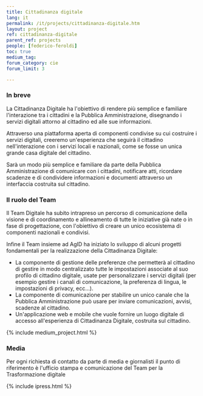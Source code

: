 ```yaml
---
title: Cittadinanza digitale
lang: it
permalink: /it/projects/cittadinanza-digitale.htm
layout: project
ref: cittadinanza-digitale
parent_ref: projects
people: [federico-feroldi]
toc: true
medium_tag:
forum_category: cie
forum_limit: 3

---
```


### In breve

La Cittadinanza Digitale ha l'obiettivo di rendere più semplice e familiare l'interazione tra i cittadini e la Pubblica Amministrazione, disegnando i servizi digitali attorno al cittadino ed alle sue informazioni.

Attraverso una piattaforma aperta di componenti condivise su cui costruire i servizi digitali, creeremo un'esperienza che seguirà il cittadino nell'interazione con i servizi locali e nazionali, come se fosse un unica grande casa digitale del cittadino.

Sarà un modo più semplice e familiare da parte della Pubblica Amministrazione di comunicare con i cittadini, notificare atti, ricordare scadenze e di condividere informazioni e documenti attraverso un interfaccia costruita sul cittadino.

### Il ruolo del Team

Il Team Digitale ha subito intrapreso un percorso di comunicazione della visione e di coordinamento e allineamento di tutte le iniziative già nate o in fase di progettazione, con l'obiettivo di creare un unico ecosistema di componenti nazionali e condivisi.

Infine il Team insieme ad AgID ha iniziato lo sviluppo di alcuni progetti fondamentali per la realizzazione della Cittadinanza Digitale:

*   La componente di gestione delle preferenze che permetterà al cittadino di gestire in modo centralizzato tutte le impostazioni associate al suo profilo di cittadino digitale, usate per personalizzare i servizi digitali (per esempio gestire i canali di comunicazione, la preferenza di lingua, le impostazioni di privacy, ecc…).
*   La componente di comunicazione per stabilire un unico canale che la Pubblica Amministrazione può usare per inviare comunicazioni, avvisi, scadenze al cittadino.
*   Un'applicazione web e mobile che vuole fornire un luogo digitale di accesso all'esperienza di Cittadinanza Digitale, costruita sul cittadino.


{% include medium_project.html %}

### Media 
Per ogni richiesta di contatto da parte di media e giornalisti il punto di riferimento è l'ufficio stampa e comunicazione del Team per la Trasformazione digitale

{% include ipress.html %}
<div id="content-ipress" data-key="01e87bed-f52e-4d6d-af32-c4ea59fd300a" data-lang="it" data-size="100" data-tag="5"></div>
<script type="text/javascript" src="/js/ipress.js"></script>
